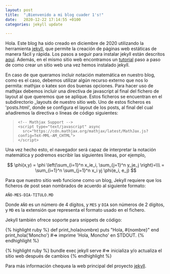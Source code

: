 ```yaml
---
layout: post
title:  "¡Bienvenido a mi blog cuader 1's!"
date:   2020-12-22 17:14:55 +0100
categories: jekyll update

---
```


Hola. Este blog ha sido creado en diciembre de 2020 utilizando la herramienta [jekyll](https://jekyllrb.com/), que permite la creación de páginas web estáticas de manera fácil y rápida.  Los pasos a seguir para instalar jekyll están descritos [aquí](https://jekyllrb.com/docs/installation/). Además, en el mismo sitio web encontramos un [tutorial](https://jekyllrb.com/docs/step-by-step/01-setup/) paso a paso de como crear un sitio web una vez hemos instalado jekyll.

En caso de que queramos incluir notación matemática en nuestro blog, como es el caso, debemos utilizar algún recurso externo que nos lo permita: mathjax o katex son dos buenas opciones. Para hacer uso de mathjax debemos incluir una directiva de javascript al final del fichero de layout al que queremos que se aplique. Estos ficheros se encuentran en el subdirectorio _layouts de nuestro sitio web. Uno de estos ficheros es 'posts.html', donde se configura el layout de los posts, al final del cual añadiremos la directiva o líneas de código siguientes:

> ```
> <!-- Mathjax Support -->
> <script type="text/javascript" async
>   src="https://cdn.mathjax.org/mathjax/latest/MathJax.js?config=TeX-MML-AM_CHTML">
> </script>
> ```

Una vez hecho esto, el navegador será capaz de interpretar la notación matemática y podremos escribir las siguientes líneas, por ejemplo,

$$ 
\phi(x,y) = \phi \left(\sum_{i=1}^n x_ie_i, \sum_{j=1}^n y_je_j \right)=\\\
 = \sum_{i=1}^n \sum_{j=1}^n x_i yj \phi(e_i, e_j) 
$$

Para que nuestro sitio web funcione como un blog, Jekyll requiere que los ficheros de post sean nombrados de acuerdo al siguiente formato:

`AÑO-MES-DIA-TITULO.MD`

Donde `AÑO` es un número de 4 dígitos,  y `MES` y `DIA` son números de 2 dígitos, y `MD` es la extensión que representa el formato usado en el fichero. 

Jekyll también ofrece soporte para snippets de código:

{% highlight ruby %}
def print_hola(nombre)
  puts "Hola, #{nombre}"
end
print_hola('Moncho')
#=> imprime 'Hola, Moncho' en STDOUT.
{% endhighlight %}

{% highlight ruby %}
bundle exec jekyll serve
#=> inicializa y/o actualiza el sitio web después de cambios
{% endhighlight %}

Para más información chequea la web principal del proyecto [jekyll](https://jekyllrb.com/).

